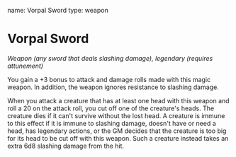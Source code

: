 name: Vorpal Sword
type: weapon

# Vorpal Sword 
_Weapon (any sword that deals slashing damage), legendary (requires attunement)_ 

You gain a +3 bonus to attack and damage rolls made with this magic weapon. In addition, the weapon ignores resistance to slashing damage.

When you attack a creature that has at least one head with this weapon and roll a 20 on the attack roll, you cut off one of the creature's heads. The creature dies if it can't survive without the lost head. A creature is immune to this effect if it is immune to slashing damage, doesn't have or need a head, has legendary actions, or the GM decides that the creature is too big for its head to be cut off with this weapon. Such a creature instead takes an extra 6d8 slashing damage from the hit.